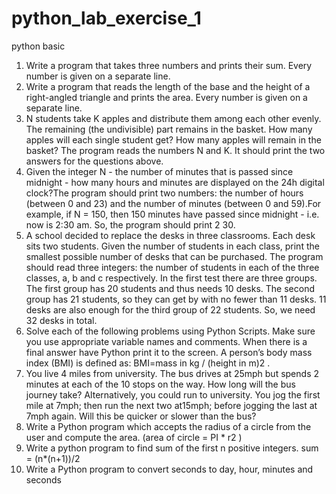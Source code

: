 # python_lab_exercise_1

python basic
1. Write a program that takes three numbers and prints their sum. Every number is given on a separate line.
2. Write a program that reads the length of the base and the height of a right-angled triangle and prints the area. Every number is given on a separate line.
3. N students take K apples and distribute them among each other evenly. The remaining 
(the undivisible) part remains in the basket. How many apples will each single student get? How many apples will remain in the basket? The program reads the numbers N and K. It should print the two answers for the questions above.
4. Given the integer N - the number of minutes that is passed since midnight - how many hours and minutes are displayed on the 24h digital clock?The program should print two numbers: the number of hours (between 0 and 23) and the number of minutes (between 0 and 59).For example, if N = 150, then 150 minutes have passed since midnight - i.e. now is 2:30 am. So, the program should print 2 30.
5. A school decided to replace the desks in three classrooms. Each desk sits two students. 
Given the number of students in each class, print the smallest possible number of desks 
that can be purchased.
The program should read three integers: the number of students in each of the three 
classes, a, b and c respectively.
In the first test there are three groups. The first group has 20 students and thus needs 10 
desks. The second group has 21 students, so they can get by with no fewer than 11 desks. 
11 desks are also enough for the third group of 22 students. So, we need 32 desks in total. 
6. Solve each of the following problems using Python Scripts. Make sure you use appropriate 
variable names and comments. When there is a final answer have Python print it to the 
screen.
A person’s body mass index (BMI) is defined as:
BMI=mass in kg / (height in m)2
.
7. You live 4 miles from university. The bus drives at 25mph but spends 2 minutes at each 
of the 10 stops on the way. How long will the bus journey take? Alternatively, you could 
run to university. You jog the first mile at 7mph; then run the next two at15mph; before 
jogging the last at 7mph again. Will this be quicker or slower than the bus?
8. Write a Python program which accepts the radius of a circle from the user and compute 
the area. (area of circle = PI * r2
)
9. Write a python program to find sum of the first n positive integers. 
sum = (n*(n+1))/2
10. Write a Python program to convert seconds to day, hour, minutes and seconds








